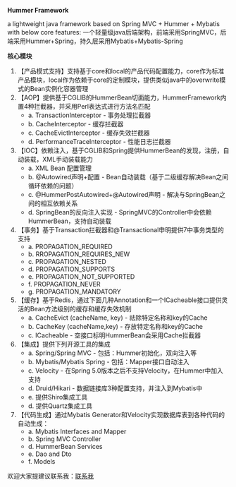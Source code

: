 **Hummer Framework**

a lightweight java framework based on Spring MVC + Hummer + Mybatis with below core features:
一个轻量级java后端架构，前端采用SpringMVC，后端采用Hummer+Spring，持久层采用Mybatis+Mybatis-Spring

**核心模块**
1. 【产品模式支持】支持基于core和local的产品代码配置能力，core作为标准产品模块，local作为依赖于core的定制模块，提供类似java中的overwrite模式的Bean实例化容器管理
2. 【AOP】提供基于CGLIB的HummerBean切面能力，HummerFramework内置4种拦截器，并采用Perl表达式进行方法名匹配
    * a. TransactionInterceptor - 事务处理拦截器 
    * b. CacheInterceptor - 缓存拦截器
    * c. CacheEvictInterceptor - 缓存失效拦截器
    * d. PerformanceTraceInterceptor - 性能日志拦截器
2. 【IOC】依赖注入，基于CGLIB和Spring提供HummerBean的发现，注册，自动装载，XML手动装载能力
    * a. XML Bean 配置管理
    * b. @Autowired声明+配置 - Bean自动装载（基于二级缓存解决Bean之间循环依赖的问题）
    * c. @HummerPostAutowired+@Autowired声明 - 解决与SpringBean之间的相互依赖关系
    * d. SpringBean的反向注入实现 - SpringMVC的Controller中会依赖HummerBean，支持自动装载
3. 【事务】基于Transaction拦截器和@Transactional申明提供7中事务类型的支持
    * a. PROPAGATION_REQUIRED
    * b. RROPAGATION_REQUIRES_NEW
    * c. PROPAGATION_NESTED
    * d. PROPAGATION_SUPPORTS
    * e. PROPAGATION_NOT_SUPPORTED
    * f. PROPAGATION_NEVER
    * g. PROPAGATION_MANDATORY
4. 【缓存】基于Redis，通过下面几种Annotation和一个ICacheable接口提供灵活的Bean方法级别的缓存和缓存失效机制
    * a. CacheEvict (cacheName, key) - 祛除特定名称和key的Cache
    * b. CacheKey (cacheName,key) - 存放特定名称和key的Cache
    * c. ICacheable - 空接口标明HummerBean会采用Cache拦截器
5. 【集成】提供下列开源工具的集成
    * a. Spring/Spring MVC - 包括：Hummer初始化，双向注入等
    * b. Mybatis/Mybatis Spring - 包括：Mapper接口自动注入
    * c. Velocity - 在Spring 5.0版本之后不支持Velocity，在Hummer中加入支持
    * d. Druid/Hikari - 数据链接库3种配置支持，并注入到Mybatis中
    * e. 提供Shiro集成工具
    * d. 提供Quartz集成工具
6. 【代码生成】通过Mybatis Generator和Velocity实现数据库表到各种代码的自动生成：
    * a. Mybatis Interfaces and Mapper
    * b. Spring MVC Controller
    * d. HummerBean Services
    * e. Dao and Dto
    * f. Models

欢迎大家提建议联系我：[联系我](mailto:152318@qq.com)